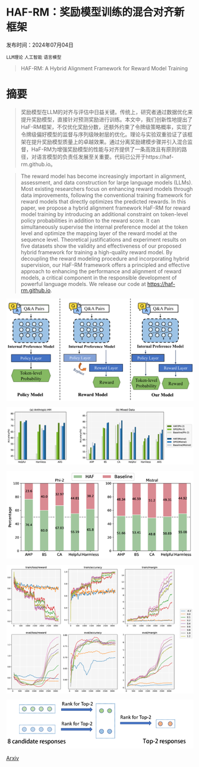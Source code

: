 # HAF-RM：奖励模型训练的混合对齐新框架

发布时间：2024年07月04日

`LLM理论` `人工智能` `语言模型`

> HAF-RM: A Hybrid Alignment Framework for Reward Model Training

# 摘要

> 奖励模型在LLM的对齐与评估中日益关键。传统上，研究者通过数据优化来提升奖励模型，直接针对预测奖励进行训练。本文中，我们创新性地提出了HaF-RM框架，不仅优化奖励分数，还额外约束了令牌级策略概率，实现了令牌级偏好模型的监督与序列级映射层的优化。理论与实验双重验证了该框架在提升奖励模型质量上的卓越效果。通过分离奖励建模步骤并引入混合监督，HaF-RM为增强奖励模型的性能与对齐提供了一条高效且有原则的路径，对语言模型的负责任发展至关重要。代码已公开于https://haf-rm.github.io。

> The reward model has become increasingly important in alignment, assessment, and data construction for large language models (LLMs). Most existing researchers focus on enhancing reward models through data improvements, following the conventional training framework for reward models that directly optimizes the predicted rewards. In this paper, we propose a hybrid alignment framework HaF-RM for reward model training by introducing an additional constraint on token-level policy probabilities in addition to the reward score. It can simultaneously supervise the internal preference model at the token level and optimize the mapping layer of the reward model at the sequence level. Theoretical justifications and experiment results on five datasets show the validity and effectiveness of our proposed hybrid framework for training a high-quality reward model. By decoupling the reward modeling procedure and incorporating hybrid supervision, our HaF-RM framework offers a principled and effective approach to enhancing the performance and alignment of reward models, a critical component in the responsible development of powerful language models. We release our code at https://haf-rm.github.io.

![HAF-RM：奖励模型训练的混合对齐新框架](../../../paper_images/2407.04185/x1.png)

![HAF-RM：奖励模型训练的混合对齐新框架](../../../paper_images/2407.04185/x2.png)

![HAF-RM：奖励模型训练的混合对齐新框架](../../../paper_images/2407.04185/x3.png)

![HAF-RM：奖励模型训练的混合对齐新框架](../../../paper_images/2407.04185/x4.png)

![HAF-RM：奖励模型训练的混合对齐新框架](../../../paper_images/2407.04185/x5.png)

[Arxiv](https://arxiv.org/abs/2407.04185)